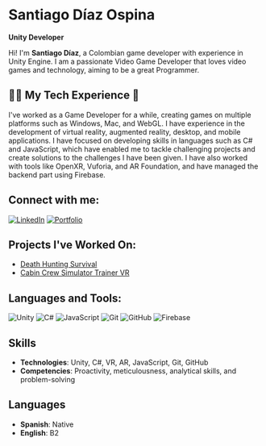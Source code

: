 # Santiago Díaz Ospina

**Unity Developer**

Hi! I'm **Santiago Díaz**, a Colombian game developer with experience in Unity Engine. I am a passionate Video Game Developer that loves video games and technology, aiming to be a great Programmer.

## 🧑‍💻 My Tech Experience 💼

I've worked as a Game Developer for a while, creating games on multiple platforms such as Windows, Mac, and WebGL. I have experience in the development of virtual reality, augmented reality, desktop, and mobile applications. I have focused on developing skills in languages such as C# and JavaScript, which have enabled me to tackle challenging projects and create solutions to the challenges I have been given. I have also worked with tools like OpenXR, Vuforia, and AR Foundation, and have managed the backend part using Firebase.

## Connect with me:
[![LinkedIn](https://img.shields.io/badge/LinkedIn-0077B5?style=for-the-badge&logo=linkedin&logoColor=white)](http://www.linkedin.com/in/sdiazospina-gamedeveloper)
[![Portfolio](https://img.shields.io/badge/Portfolio-000000?style=for-the-badge&logo=About.me&logoColor=white)](https://linktr.ee/LazyFace)

## Projects I've Worked On:
- [Death Hunting Survival](https://lazyface.itch.io/death-hunting-survival)
- [Cabin Crew Simulator Trainer VR](https://www.youtube.com/watch?v=YM21cwCaAeM)

## Languages and Tools:
![Unity](https://img.shields.io/badge/Unity-100000?style=for-the-badge&logo=unity&logoColor=white)
![C#](https://img.shields.io/badge/C%23-239120?style=for-the-badge&logo=c-sharp&logoColor=white)
![JavaScript](https://img.shields.io/badge/JavaScript-323330?style=for-the-badge&logo=javascript&logoColor=F7DF1E)
![Git](https://img.shields.io/badge/Git-F05032?style=for-the-badge&logo=git&logoColor=white)
![GitHub](https://img.shields.io/badge/GitHub-181717?style=for-the-badge&logo=github&logoColor=white)
![Firebase](https://img.shields.io/badge/Firebase-FFCA28?style=for-the-badge&logo=firebase&logoColor=black)

## Skills
- **Technologies**: Unity, C#, VR, AR, JavaScript, Git, GitHub
- **Competencies**: Proactivity, meticulousness, analytical skills, and problem-solving

## Languages
- **Spanish**: Native
- **English**: B2
